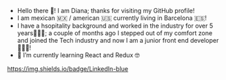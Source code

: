 - Hello there 👋! I am Diana; thanks for visiting my GitHub profile!
- I am mexican 🇲🇽 / american 🇺🇸 currently living in Barcelona 🇪🇸!
- I have a hsopitality background and worked in the industry for over 5 years👩🏻‍🍳; a couple of months ago 
I stepped out of my comfort zone and joined the Tech industry and now I am a junior front end developer👩🏻‍💻!
- 🌱 I’m currently learning React and Redux 🤓

<!---
Dianabarr19/Dianabarr19 is a ✨ special ✨ repository because its `README.md` (this file) appears on your GitHub profile.
You can click the Preview link to take a look at your changes.
--->
https://img.shields.io/badge/LinkedIn-blue
